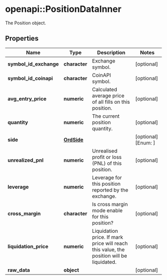 # openapi::PositionDataInner

The Position object.

## Properties
Name | Type | Description | Notes
------------ | ------------- | ------------- | -------------
**symbol_id_exchange** | **character** | Exchange symbol. | [optional] 
**symbol_id_coinapi** | **character** | CoinAPI symbol. | [optional] 
**avg_entry_price** | **numeric** | Calculated average price of all fills on this position. | [optional] 
**quantity** | **numeric** | The current position quantity. | [optional] 
**side** | [**OrdSide**](OrdSide.md) |  | [optional] [Enum: ] 
**unrealized_pnl** | **numeric** | Unrealised profit or loss (PNL) of this position. | [optional] 
**leverage** | **numeric** | Leverage for this position reported by the exchange. | [optional] 
**cross_margin** | **character** | Is cross margin mode enable for this position? | [optional] 
**liquidation_price** | **numeric** | Liquidation price. If mark price will reach this value, the position will be liquidated. | [optional] 
**raw_data** | **object** |  | [optional] 



